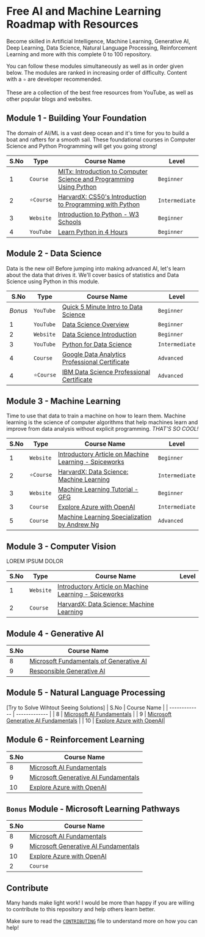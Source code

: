 # Free AI and Machine Learning Roadmap with Resources

Become skilled in Artificial Intelligence, Machine Learning, Generative AI, Deep Learning, Data Science, Natural Language Processing, Reinforcement Learning and more with this complete 0 to 100 repository.

You can follow these modules simultaneously as well as in order given below. The modules are ranked in increasing order of difficulty. Content with a `⭐` are developer recommended.

These are a collection of the best free resources from YouTube, as well as other popular blogs and websites.

## Module 1 - Building Your Foundation

The domain of AI/ML is a vast deep ocean and it's time for you to build a boat and rafters for a smooth sail. These foundational courses in Computer Science and Python Programming will get you going strong!

| S.No          | Type          | Course Name   | Level |
| ------------- | ------------- | ------------- | ------------- | 
| 1             |`Course`      | [MITx: Introduction to Computer Science and Programming Using Python](https://www.edx.org/learn/computer-science/massachusetts-institute-of-technology-introduction-to-computer-science-and-programming-using-python)         | `Beginner` |
| 2             |`⭐Course`      | [HarvardX: CS50's Introduction to Programming with Python](https://www.edx.org/learn/python/harvard-university-cs50-s-introduction-to-programming-with-python)         | `Intermediate` |
| 3             |`Website`      | [Introduction to Python - W3 Schools](https://www.w3schools.com/python/python_intro.asp)      | `Beginner` |
| 4             | `YouTube`      | [Learn Python in 4 Hours](https://www.youtube.com/watch?v=rfscVS0vtbw)      | `Beginner`	 |

## Module 2 - Data Science

Data is the new oil! Before jumping into making advanced AI, let's learn about the data that drives it. We'll cover basics of statistics and Data Science using Python in this module.

| S.No          | Type          | Course Name   | Level |
| ------------- | ------------- | ------------- | ------------- | 
| _Bonus_       | `YouTube`     | [Quick 5 Minute Intro to Data Science](https://www.youtube.com/watch?v=X3paOmcrTjQ)         | `Beginner` |
| 1             | `YouTube`      | [Data Science Overview](https://www.youtube.com/watch?v=ua-CiDNNj30)           | `Beginner` |
| 2             | `Website`      | [Data Science Introduction](https://www.w3schools.com/datascience/ds_introduction.asp)           | `Beginner` |
| 3             | `YouTube`     | [Python for Data Science](https://www.youtube.com/watch?v=LHBE6Q9XlzI)         |  `Intermediate` |
| 4             | `Course`      | [Google Data Analytics Professional Certificate](https://www.coursera.org/professional-certificates/google-data-analytics) |  `Advanced` |
| 4             | `⭐Course`     | [IBM Data Science Professional Certificate](https://www.coursera.org/professional-certificates/ibm-data-science)         | `Advanced` |


## Module 3 - Machine Learning

Time to use that data to train a machine on how to learn them. Machine learning is the science of computer algorithms that help machines learn and improve from data analysis without explicit programming. _THAT'S SO COOL!_ 

| S.No          | Type          | Course Name   | Level |
| ------------- | ------------- | ------------- | ------------- | 
| 1             | `Website`     | [Introductory Article on Machine Learning - Spiceworks](https://www.spiceworks.com/tech/artificial-intelligence/articles/what-is-ml/) | `Beginner` |
| 2             | `⭐Course`      | [HarvardX: Data Science: Machine Learning](https://www.edx.org/learn/machine-learning/harvard-university-data-science-machine-learning)         | `Intermediate` |
| 3             | `Website`     | [Machine Learning Tutorial - GFG](https://www.geeksforgeeks.org/machine-learning/) | `Beginner` |
| 3             | `Course`      | [Explore Azure with OpenAI](https://learn.microsoft.com/en-us/training/modules/explore-azure-openai/)| `Intermediate` |
| 5             | `Course`      | [Machine Learning Specialization by Andrew Ng](https://www.coursera.org/specializations/machine-learning-introduction) | `Advanced` |

## Module 3 - Computer Vision

LOREM IPSUM DOLOR 

| S.No          | Type          | Course Name   | Level |
| ------------- | ------------- | ------------- | ------------- | 
| 1             | `Website`     | [Introductory Article on Machine Learning - Spiceworks](https://www.spiceworks.com/tech/artificial-intelligence/articles/what-is-ml/) |
| 2             | `Course`      | [HarvardX: Data Science: Machine Learning](https://www.edx.org/learn/machine-learning/harvard-university-data-science-machine-learning)         |



## Module 4 - Generative AI

| S.No          | Course Name   |
| ------------- | ------------- |
| 8       | [Microsoft Fundamentals of Generative AI](https://learn.microsoft.com/en-us/training/modules/fundamentals-generative-ai/)         |
| 9       | [Responsible Generative AI](https://learn.microsoft.com/en-us/training/modules/responsible-generative-ai/)         |


## Module 5 - Natural Language Processing

[Try to Solve Wihtout Seeing Solutions]
| S.No          | Course Name   |
| ------------- | ------------- |
| 8       | [Microsoft AI Fundamentals](https://learn.microsoft.com/en-us/training/modules/get-started-ai-fundamentals/)         |
| 9       | [Microsoft Generative AI Fundamentals](https://learn.microsoft.com/en-us/training/modules/fundamentals-generative-ai/)         |
| 10         | [Explore Azure with OpenAI](https://learn.microsoft.com/en-us/training/modules/explore-azure-openai/)|

## Module 6 - Reinforcement Learning

| S.No          | Course Name   |
| ------------- | ------------- |
| 8       | [Microsoft AI Fundamentals](https://learn.microsoft.com/en-us/training/modules/get-started-ai-fundamentals/)         |
| 9       | [Microsoft Generative AI Fundamentals](https://learn.microsoft.com/en-us/training/modules/fundamentals-generative-ai/)         |
| 10         | [Explore Azure with OpenAI](https://learn.microsoft.com/en-us/training/modules/explore-azure-openai/)|

## `Bonus` Module - Microsoft Learning Pathways

| S.No          | Course Name   |
| ------------- | ------------- |
| 8       | [Microsoft AI Fundamentals](https://learn.microsoft.com/en-us/training/modules/get-started-ai-fundamentals/)         |
| 9       | [Microsoft Generative AI Fundamentals](https://learn.microsoft.com/en-us/training/modules/fundamentals-generative-ai/)         |
| 10         | [Explore Azure with OpenAI](https://learn.microsoft.com/en-us/training/modules/explore-azure-openai/)|
| 2             | `Course`      | [Google: Google AI for Anyone](https://www.edx.org/learn/artificial-intelligence/google-google-ai-for-anyone)         |



## Contribute

Many hands make light work! I would be more than happy if you are willing to contribute to this repository and help others learn better.

Make sure to read the [`CONTRIBUTING`](https://github.com/aadi1011/AI-ML-Roadmap-from-scratch/blob/main/CONTRIBUTING.md) file to understand more on how you can help!
